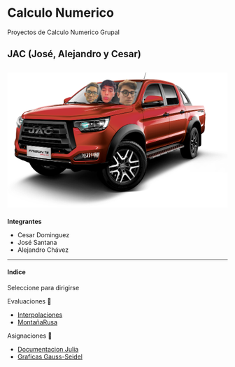 # Calculo Numerico
Proyectos de Calculo Numerico Grupal  

<!--Agregar Gif o Foto-->
## JAC (José, Alejandro y Cesar)
![JAC](resources/jac-camioneta.png)
---

**Integrantes**  

- Cesar Dominguez  
- José Santana  
- Alejandro Chávez

---

####   Indice
Seleccione para dirigirse 

Evaluaciones 📝  
- [Interpolaciones](Proyectos/PrediccionMeteorologica/interpolaciones.ipynb)
- [MontañaRusa](Proyectos/MontañaRusa)

Asignaciones 📖
- [Documentacion Julia](Asignaciones/asignacion-julia.ipynb)  
- [Graficas Gauss-Seidel](Asignaciones/gauss-seidel-grafica)
